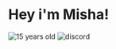 # Hey i'm Misha!

![15 years old](https://img.shields.io/badge/-15%20years%20old-090909?style=for-the-badge&logo=) ![discord](https://img.shields.io/badge/-w1ndr%231337-7289DA?style=for-the-badge&logo=discord&logoColor=white&logoWidth=40)
